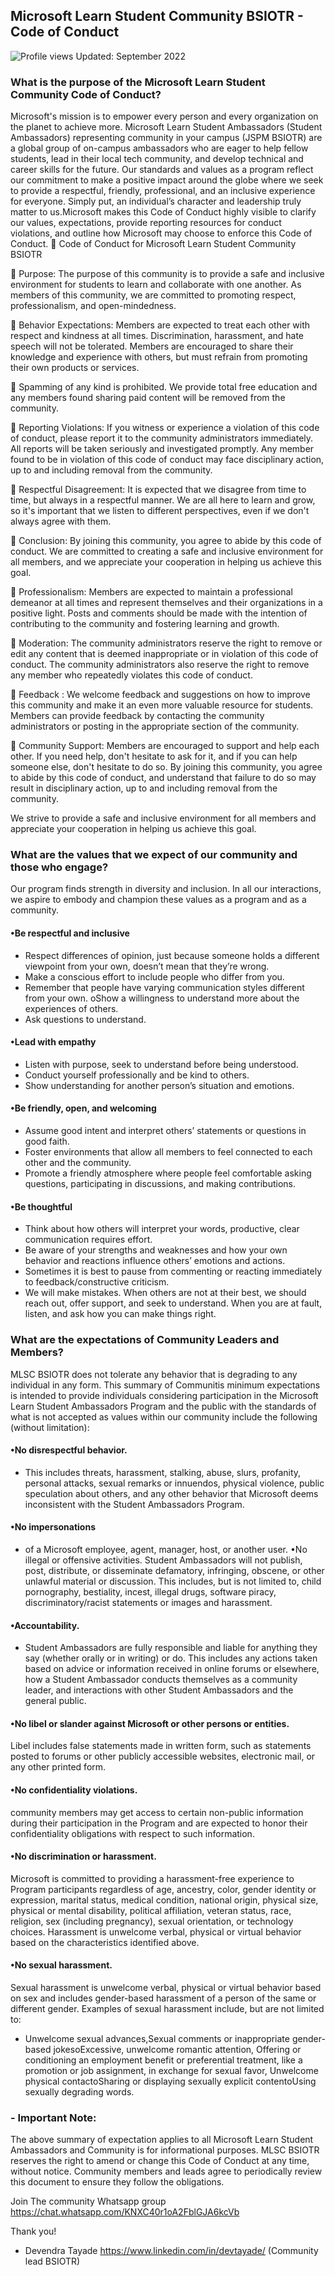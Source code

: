 
## Microsoft Learn Student Community BSIOTR - Code of Conduct 
![Profile views](https://gpvc.arturio.dev/mlsc-bsiotr)   Updated: September 2022

### What is the purpose of the Microsoft Learn Student Community Code of Conduct?

Microsoft's mission is to empower every person and every organization on the planet to achieve more. Microsoft Learn Student Ambassadors (Student Ambassadors) representing community in your campus (JSPM BSIOTR) are a global group of on-campus ambassadors who are eager to help fellow students, lead in their local tech community, and develop technical and career skills for the future. Our standards and values as a program reflect our commitment to make a positive impact around the globe where we seek to provide a respectful, friendly, professional, and an inclusive experience for everyone. Simply put, an individual’s character and leadership truly matter to us.Microsoft makes this Code of Conduct highly visible to clarify our values, expectations, provide reporting resources for conduct violations, and outline how Microsoft may choose to enforce this Code of Conduct.
📌 Code of Conduct for Microsoft Learn Student Community BSIOTR

📌  Purpose: The purpose of this community is to provide a safe and inclusive environment for students to learn and collaborate with one another. As members of this community, we are committed to promoting respect, professionalism, and open-mindedness.

📌  Behavior Expectations:
Members are expected to treat each other with respect and kindness at all times.
Discrimination, harassment, and hate speech will not be tolerated.
Members are encouraged to share their knowledge and experience with others, but must refrain from promoting their own products or services.

📌  Spamming of any kind is prohibited.
We provide total free education and any members found sharing paid content will be removed from the community.

📌  Reporting Violations:
If you witness or experience a violation of this code of conduct, please report it to the community administrators immediately.
All reports will be taken seriously and investigated promptly.
Any member found to be in violation of this code of conduct may face disciplinary action, up to and including removal from the community.

📌  Respectful Disagreement:
It is expected that we disagree from time to time, but always in a respectful manner.
We are all here to learn and grow, so it's important that we listen to different perspectives, even if we don't always agree with them.

📌  Conclusion:
By joining this community, you agree to abide by this code of conduct.
We are committed to creating a safe and inclusive environment for all members, and we appreciate your cooperation in helping us achieve this goal. 

📌  Professionalism:
Members are expected to maintain a professional demeanor at all times and represent themselves and their organizations in a positive light.
Posts and comments should be made with the intention of contributing to the community and fostering learning and growth.

📌  Moderation:
The community administrators reserve the right to remove or edit any content that is deemed inappropriate or in violation of this code of conduct.
The community administrators also reserve the right to remove any member who repeatedly violates this code of conduct.

📌  Feedback :
We welcome feedback and suggestions on how to improve this community and make it an even more valuable resource for students.
Members can provide feedback by contacting the community administrators or posting in the appropriate section of the community.

📌  Community Support:
Members are encouraged to support and help each other.
If you need help, don't hesitate to ask for it, and if you can help someone else, don't hesitate to do so.
By joining this community, you agree to abide by this code of conduct, and understand that failure to do so may result in disciplinary action, up to and including removal from the community.

 We strive to provide a safe and inclusive environment for all members and appreciate your cooperation in helping us achieve this goal.


### What are the values that we expect of our community and those who engage? 

Our program finds strength in diversity and inclusion. In all our interactions, we aspire to embody and champion these values as a program and as a community.

#### •Be respectful and inclusive
- Respect differences of opinion, just because someone holds a different viewpoint from your own, doesn’t mean that they’re wrong. 
- Make a conscious effort to include people who differ from you.
- Remember that people have varying communication styles different from your own. oShow a willingness to understand more about the experiences of others. 
- Ask questions to understand. 

#### •Lead with empathy 
- Listen with purpose, seek to understand before being understood. 
- Conduct yourself professionally and be kind to others.  
- Show understanding for another person’s situation and emotions.  

#### •Be friendly, open, and welcoming
- Assume good intent and interpret others’ statements or questions in good faith. 
- Foster environments that allow all members to feel connected to each other and the community. 
- Promote a friendly atmosphere where people feel comfortable asking questions, participating in discussions, and making contributions. 

#### •Be thoughtful 
- Think about how others will interpret your words, productive, clear communication requires effort. 
- Be aware of your strengths and weaknesses and how your own behavior and reactions influence others’ emotions and actions. 
- Sometimes it is best to pause from commenting or reacting immediately to feedback/constructive criticism. 
- We will make mistakes. When others are not at their best, we should reach out, offer support, and seek to understand. When you are at fault, listen, and ask how you can make things right. 

### What are the expectations of Community Leaders and Members? 

MLSC BSIOTR does not tolerate any behavior that is degrading to any individual in any form. This summary of Communitis minimum expectations is intended to provide individuals considering participation in the Microsoft Learn Student Ambassadors Program and the public with the standards of what is not accepted as values within our community include the following (without limitation):

#### •No disrespectful behavior. 
- This includes threats, harassment, stalking, abuse, slurs, profanity, personal attacks, sexual remarks or innuendos, physical violence, public speculation about others, and any other behavior that Microsoft deems inconsistent with the Student Ambassadors Program. 

#### •No impersonations 
- of a Microsoft employee, agent, manager, host, or another user. 
•No illegal or offensive activities. Student Ambassadors will not publish, post, distribute, or disseminate defamatory, infringing, obscene, or other unlawful material or discussion. This includes, but is not limited to, child pornography, bestiality, incest, illegal drugs, software piracy, discriminatory/racist statements or images and harassment.
#### •Accountability.
- Student Ambassadors are fully responsible and liable for anything they say (whether orally or in writing) or do. This includes any actions taken based on advice or information received in online forums or elsewhere, how a Student Ambassador conducts themselves as a community leader, and interactions with other Student Ambassadors and the general public.
#### •No libel or slander against Microsoft or other persons or entities.
Libel includes false statements made in written form, such as statements posted to forums or other publicly accessible websites, electronic mail, or any other printed form.
#### •No confidentiality violations.
community members may get access to certain non-public information during their participation in the Program and are expected to honor their confidentiality obligations with respect to such information.

#### •No discrimination or harassment.
Microsoft is committed to providing a harassment-free experience to Program participants regardless of age, ancestry, color, gender identity or expression, marital status, medical condition, national origin, physical size, physical or mental disability, political affiliation, veteran status, race, religion, sex (including pregnancy), sexual orientation, or technology choices. Harassment is unwelcome verbal, physical or virtual behavior based on the characteristics identified above. 
#### •No sexual harassment.
Sexual harassment is unwelcome verbal, physical or virtual behavior based on sex and includes gender-based harassment of a person of the same or different gender. Examples of sexual harassment include, but are not limited to:
- Unwelcome sexual advances,Sexual comments or inappropriate gender-based jokesoExcessive, unwelcome romantic attention, Offering or conditioning an employment benefit or preferential treatment, like a promotion or job assignment, in exchange for sexual favor, Unwelcome physical contactoSharing or displaying sexually explicit contentoUsing sexually degrading words.
### - Important Note: 
The above summary of expectation applies to all Microsoft Learn Student Ambassadors and Community is for informational purposes.  MLSC BSIOTR reserves the right to amend or change this Code of Conduct at any time, without notice. Community members and leads agree to periodically review this document to ensure they follow the obligations.

Join The community Whatsapp group 
https://chat.whatsapp.com/KNXC40r1oA2FblGJA6kcVb

Thank you!

- Devendra Tayade 
https://www.linkedin.com/in/devtayade/ (Community lead BSIOTR)
